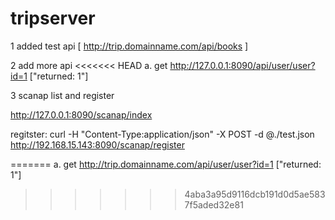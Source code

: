 # tripserver

1 added test api [ http://trip.domainname.com/api/books ]

2 add more api
<<<<<<< HEAD
  a. get  http://127.0.0.1:8090/api/user/user?id=1   ["returned: 1"]

 3 scanap list and register
 
 http://127.0.0.1:8090/scanap/index

 regitster:   curl -H  "Content-Type:application/json" -X POST -d @./test.json http://192.168.15.143:8090/scanap/register
 
=======
  a. get  http://trip.domainname.com/api/user/user?id=1   ["returned: 1"]
>>>>>>> 4aba3a95d9116dcb191d0d5ae5837f5aded32e81
